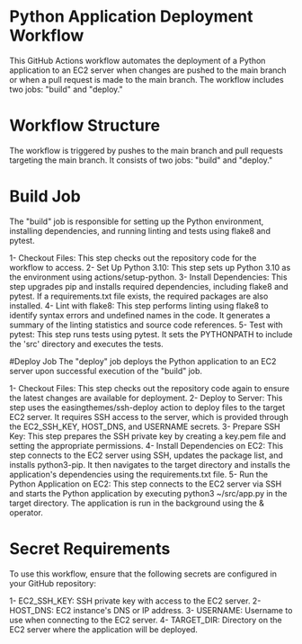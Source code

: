# Python Application Deployment Workflow
This GitHub Actions workflow automates the deployment of a Python application to an EC2 server when changes are pushed to the main branch or when a pull request is made to the main branch. The workflow includes two jobs: "build" and "deploy."

# Workflow Structure
The workflow is triggered by pushes to the main branch and pull requests targeting the main branch. It consists of two jobs: "build" and "deploy."

# Build Job
The "build" job is responsible for setting up the Python environment, installing dependencies, and running linting and tests using flake8 and pytest.

1- Checkout Files: This step checks out the repository code for the workflow to access.
2- Set Up Python 3.10: This step sets up Python 3.10 as the environment using actions/setup-python.
3- Install Dependencies: This step upgrades pip and installs required dependencies, including flake8 and pytest. If a requirements.txt file exists, the required packages are also installed.
4- Lint with flake8: This step performs linting using flake8 to identify syntax errors and undefined names in the code. It generates a summary of the linting statistics and source code references.
5- Test with pytest: This step runs tests using pytest. It sets the PYTHONPATH to include the 'src' directory and executes the tests.

#Deploy Job
The "deploy" job deploys the Python application to an EC2 server upon successful execution of the "build" job.

1- Checkout Files: This step checks out the repository code again to ensure the latest changes are available for deployment.
2- Deploy to Server: This step uses the easingthemes/ssh-deploy action to deploy files to the target EC2 server. It requires SSH access to the server, which is provided through the EC2_SSH_KEY, HOST_DNS, and USERNAME secrets.
3- Prepare SSH Key: This step prepares the SSH private key by creating a key.pem file and setting the appropriate permissions.
4- Install Dependencies on EC2: This step connects to the EC2 server using SSH, updates the package list, and installs python3-pip. It then navigates to the target directory and installs the application's dependencies using the requirements.txt file.
5- Run the Python Application on EC2: This step connects to the EC2 server via SSH and starts the Python application by executing python3 ~/src/app.py in the target directory. The application is run in the background using the & operator.

# Secret Requirements
To use this workflow, ensure that the following secrets are configured in your GitHub repository:

1- EC2_SSH_KEY: SSH private key with access to the EC2 server.
2- HOST_DNS: EC2 instance's DNS or IP address.
3- USERNAME: Username to use when connecting to the EC2 server.
4- TARGET_DIR: Directory on the EC2 server where the application will be deployed.

